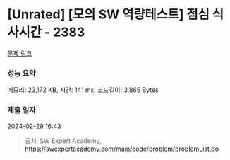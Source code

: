 # [Unrated] [모의 SW 역량테스트] 점심 식사시간 - 2383 

[문제 링크](https://swexpertacademy.com/main/code/problem/problemDetail.do?contestProbId=AV5-BEE6AK0DFAVl) 

### 성능 요약

메모리: 23,172 KB, 시간: 141 ms, 코드길이: 3,865 Bytes

### 제출 일자

2024-02-29 16:43



> 출처: SW Expert Academy, https://swexpertacademy.com/main/code/problem/problemList.do